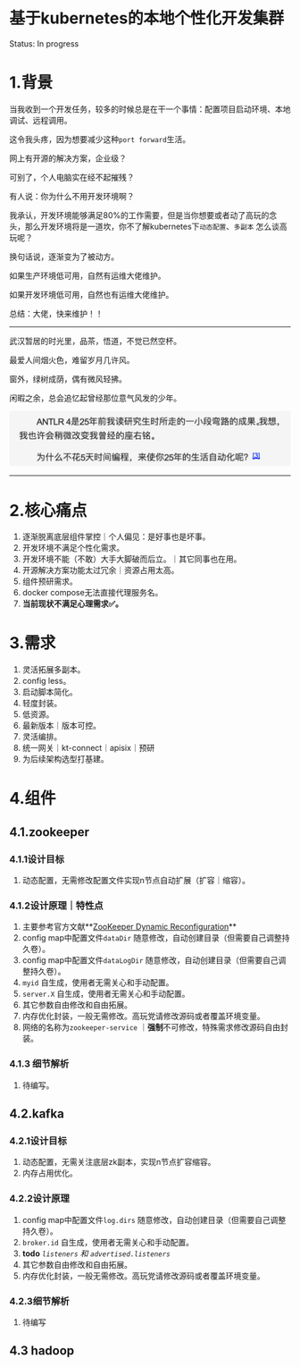 # 基于kubernetes的本地个性化开发集群

Status: In progress

# 1.背景

当我收到一个开发任务，较多的时候总是在干一个事情：配置项目启动环境、本地调试、远程调用。

这令我头疼，因为想要减少这种`port forward`生活。

网上有开源的解决方案，企业级？

可别了，个人电脑实在经不起摧残？

有人说：你为什么不用开发环境啊？

我承认，开发环境能够满足80%的工作需要，但是当你想要或者动了高玩的念头，那么开发环境将是一道坎，你不了解kubernetes下`动态配置`、`多副本` 怎么谈高玩呢？

换句话说，逐渐变为了被动方。

如果生产环境低可用，自然有运维大佬维护。

如果开发环境低可用，自然也有运维大佬维护。

总结：大佬，快来维护！！

---

武汉暂居的时光里，品茶，悟道，不觉已然空杯。

最爱人间烟火色，难留岁月几许风。

窗外，绿树成荫，偶有微风轻拂。

闲暇之余，总会追忆起曾经那位意气风发的少年。

![1](/images/1.png)

---

# 2.核心痛点

1. 逐渐脱离底层组件掌控｜个人偏见：是好事也是坏事。
2. 开发环境不满足个性化需求。
3. 开发环境不能（不敢）大手大脚破而后立。｜其它同事也在用。
4. 开源解决方案功能太过冗余｜资源占用太高。
5. 组件预研需求。
6. docker compose无法直接代理服务名。
7. **当前现状不满足心理需求✅。**

# 3.需求

1. 灵活拓展多副本。
2. config less。
3. 启动脚本简化。
4. 轻度封装。
5. 低资源。
6. 最新版本｜版本可控。
7. 灵活编排。
8. 统一网关｜kt-connect｜apisix｜预研
9. 为后续架构选型打基建。

# 4.组件

## 4.1.zookeeper

### 4.1.1设计目标

1. 动态配置，无需修改配置文件实现n节点自动扩展（扩容｜缩容）。

### 4.1.2设计原理｜特性点

1. 主要参考官方文献**[ZooKeeper Dynamic Reconfiguration](https://zookeeper.apache.org/doc/r3.9.0/zookeeperReconfig.html)**
2. config map中配置文件`dataDir` 随意修改，自动创建目录（但需要自己调整持久卷）。
3. config map中配置文件`dataLogDir` 随意修改，自动创建目录（但需要自己调整持久卷）。
4. `myid` 自生成，使用者无需关心和手动配置。
5. `server.X` 自生成，使用者无需关心和手动配置。
6. 其它参数自由修改和自由拓展。
7. 内存优化封装，一般无需修改。高玩党请修改源码或者覆盖环境变量。
8. 网络的名称为`zookeeper-service` ｜**强制**不可修改，特殊需求修改源码自由封装。

### 4.1.3 细节解析

1. 待编写。

## 4.2.kafka

### 4.2.1设计目标

1. 动态配置，无需关注底层zk副本，实现n节点扩容缩容。
2. 内存占用优化。

### 4.2.2设计原理

1. config map中配置文件`log.dirs` 随意修改，自动创建目录（但需要自己调整持久卷）。
2. `broker.id` 自生成，使用者无需关心和手动配置。
3. **todo** *`listeners` 和* *`advertised.listeners`*
4. 其它参数自由修改和自由拓展。
5. 内存优化封装，一般无需修改。高玩党请修改源码或者覆盖环境变量。

### 4.2.3细节解析

1. 待编写


## 4.3 hadoop
